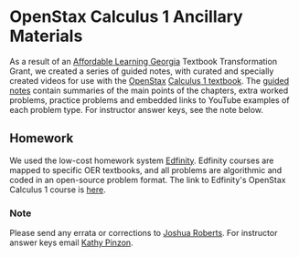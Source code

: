 # OpenStax Calculus 1 Ancillary Materials

As a result of an [Affordable Learning Georgia](https://www.affordablelearninggeorgia.org/) Textbook Transformation Grant, we created a series of guided notes, with curated and specially created videos for use with the [OpenStax](https://openstax.org/) [Calculus 1 textbook](https://openstax.org/details/books/calculus-volume-1). The [guided notes](https://github.com/jd-roberts/OpenStaxCalc/tree/main/GuidedNotes) contain summaries of the main points of the chapters, extra worked problems, practice problems and embedded links to YouTube examples of each problem type. For instructor answer keys, see the note below.

## Homework
We used the low-cost homework system [Edfinity](edfinity.com). Edfinity courses are mapped to specific OER textbooks, and all problems are algorithmic and coded in an open-source problem format. The link to Edfinity's OpenStax Calculus 1 course is [here](https://edfinity.com/products/5c533d7d78811e0e5904234d).

### Note
Please send any errata or corrections to [Joshua Roberts](mailto:jroberts7@ggc.edu). For instructor answer keys email [Kathy Pinzon](mailto:kpinzon@gg.edu).
